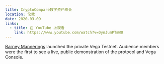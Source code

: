 ```yaml
---
title: CryptoCompare数字资产峰会
location: 伦敦
date: 2020-03-09
links:
  - title: 在 YouTube 上观看
    link: https://www.youtube.com/watch?v=DynJumPTmW0
---
```


<a href="https://twitter.com/barnabee" target="_blank">Barney Mannerings</a> launched the private Vega Testnet. Audience members were the first to see a live, public demonstration of the protocol and Vega Console.
